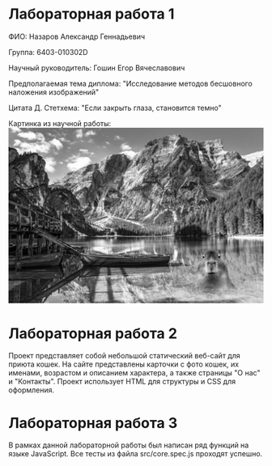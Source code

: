 # Лабораторная работа 1

ФИО: Назаров Александр Геннадьевич

Группа: 6403-010302D

Научный руководитель: Гошин Егор Вячеславович

Предполагаемая тема диплома: "Исследование методов бесшовного наложения изображений"

Цитата Д. Стетхема: "Если закрыть глаза, становится темно"

Картинка из научной работы:
![combined.png](combined.png)

# Лабораторная работа 2

Проект представляет собой небольшой статический веб-сайт для приюта кошек. На сайте представлены карточки с фото кошек, их именами, возрастом и описанием характера, а также страницы "О нас" и "Контакты". Проект использует HTML для структуры и CSS для оформления.

# Лабораторная работа 3

В рамках данной лабораторной работы был написан ряд функций на языке JavaScript. Все тесты из файла src/core.spec.js проходят успешно.
